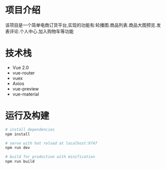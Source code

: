 # 项目介绍
该项目是一个简单电商订货平台,实现的功能有:轮播图.商品列表.商品大图预览.发表评论.个人中心.加入购物车等功能

# 技术栈
* Vue 2.0
* vue-router
* vuex
* Axios
* vue-preview
* vue-material

# 运行及构建
``` bash
# install dependencies
npm install

# serve with hot reload at localhost:9747
npm run dev

# build for production with minification
npm run build
```
